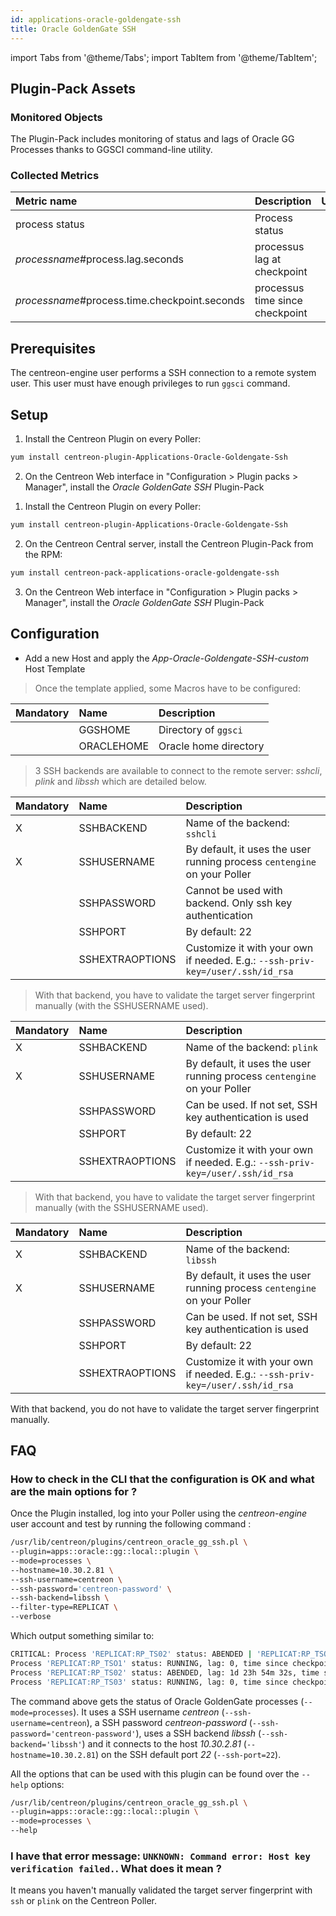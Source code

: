 ```yaml
---
id: applications-oracle-goldengate-ssh
title: Oracle GoldenGate SSH
---
```

import Tabs from '@theme/Tabs';
import TabItem from '@theme/TabItem';


## Plugin-Pack Assets

### Monitored Objects

The Plugin-Pack includes monitoring of status and lags of Oracle GG Processes thanks to GGSCI command-line utility.

### Collected Metrics

<Tabs groupId="operating-systems">
<TabItem value="Processes" label="Processes">

| Metric name                                   | Description                     | Unit |
| :-------------------------------------------- | :------------------------------ | :--- |
| process status                                | Process status                  |      |
| *processname*#process.lag.seconds             | processus lag at checkpoint     |      |
| *processname*#process.time.checkpoint.seconds | processus time since checkpoint |      |

</TabItem>
</Tabs>

## Prerequisites

The centreon-engine user performs a SSH connection to a remote system user. This user must have enough privileges to run ```ggsci``` command.

## Setup

<Tabs groupId="licence-systems">
<TabItem value="Online IMP Licence & IT100 Editions" label="Online IMP Licence & IT100 Editions">

1. Install the Centreon Plugin on every Poller:

```bash
yum install centreon-plugin-Applications-Oracle-Goldengate-Ssh
```

2. On the Centreon Web interface in "Configuration > Plugin packs > Manager", install the *Oracle GoldenGate SSH* Plugin-Pack

</TabItem>
<TabItem value="Offline IMP License" label="Offline IMP License">

1. Install the Centreon Plugin on every Poller:

```bash
yum install centreon-plugin-Applications-Oracle-Goldengate-Ssh
```

2. On the Centreon Central server, install the Centreon Plugin-Pack from the RPM:

```bash
yum install centreon-pack-applications-oracle-goldengate-ssh
```

3. On the Centreon Web interface in "Configuration > Plugin packs > Manager", install the *Oracle GoldenGate SSH* Plugin-Pack

</TabItem>
</Tabs>

## Configuration

* Add a new Host and apply the *App-Oracle-Goldengate-SSH-custom* Host Template

> Once the template applied, some Macros have to be configured:

| Mandatory | Name       | Description              |
| :-------- | :--------- | :----------------------- |
|           | GGSHOME    | Directory of ```ggsci``` |
|           | ORACLEHOME | Oracle home directory    |

> 3 SSH backends are available to connect to the remote server: *sshcli*, *plink* and *libssh* which are detailed below.

<Tabs groupId="operating-systems">
<TabItem value="sshcli backend" label="sshcli backend">

| Mandatory | Name            | Description                                                                        |
| :-------- | :-------------- | :--------------------------------------------------------------------------------- |
| X         | SSHBACKEND      | Name of the backend: ```sshcli```                                                  |
| X         | SSHUSERNAME     | By default, it uses the user running process ```centengine``` on your Poller       |
|           | SSHPASSWORD     | Cannot be used with backend. Only ssh key authentication                           |
|           | SSHPORT         | By default: 22                                                                     |
|           | SSHEXTRAOPTIONS | Customize it with your own if needed. E.g.: ```--ssh-priv-key=/user/.ssh/id_rsa``` |

> With that backend, you have to validate the target server fingerprint manually (with the SSHUSERNAME used).

</TabItem>
<TabItem value="plink backend" label="plink backend">

| Mandatory | Name            | Description                                                                        |
| :-------- | :-------------- | :--------------------------------------------------------------------------------- |
| X         | SSHBACKEND      | Name of the backend: ```plink```                                                   |
| X         | SSHUSERNAME     | By default, it uses the user running process ```centengine``` on your Poller       |
|           | SSHPASSWORD     | Can be used. If not set, SSH key authentication is used                            |
|           | SSHPORT         | By default: 22                                                                     |
|           | SSHEXTRAOPTIONS | Customize it with your own if needed. E.g.: ```--ssh-priv-key=/user/.ssh/id_rsa``` |

> With that backend, you have to validate the target server fingerprint manually (with the SSHUSERNAME used).

</TabItem>
<TabItem value="libssh backend (default)" label="libssh backend (default)">

| Mandatory | Name            | Description                                                                        |
| :-------- | :-------------- | :--------------------------------------------------------------------------------- |
| X         | SSHBACKEND      | Name of the backend: ```libssh```                                                  |
| X         | SSHUSERNAME     | By default, it uses the user running process ```centengine``` on your Poller       |
|           | SSHPASSWORD     | Can be used. If not set, SSH key authentication is used                            |
|           | SSHPORT         | By default: 22                                                                     |
|           | SSHEXTRAOPTIONS | Customize it with your own if needed. E.g.: ```--ssh-priv-key=/user/.ssh/id_rsa``` |

With that backend, you do not have to validate the target server fingerprint manually.

</TabItem>
</Tabs>

## FAQ

### How to check in the CLI that the configuration is OK and what are the main options for ?

Once the Plugin installed, log into your Poller using the *centreon-engine* user account and test by running the following command :

```bash
/usr/lib/centreon/plugins/centreon_oracle_gg_ssh.pl \
--plugin=apps::oracle::gg::local::plugin \
--mode=processes \
--hostname=10.30.2.81 \
--ssh-username=centreon \
--ssh-password='centreon-password' \
--ssh-backend=libssh \
--filter-type=REPLICAT \
--verbose
```

Which output something similar to:

```bash
CRITICAL: Process 'REPLICAT:RP_TS02' status: ABENDED | 'REPLICAT:RP_TSO1#process.lag.seconds'=0s;;;0; 'REPLICAT:RP_TSO1#process.time.checkpoint.seconds'=4s;;;0; 'REPLICAT:RP_TS02#process.lag.seconds'=172472s;;;0; 'REPLICAT:RP_TS02#process.time.checkpoint.seconds'=1462s;;;0; 'REPLICAT:RP_TS03#process.lag.seconds'=0s;;;0; 'REPLICAT:RP_TS03#process.time.checkpoint.seconds'=4s;;;0;
Process 'REPLICAT:RP_TSO1' status: RUNNING, lag: 0, time since checkpoint: 4s
Process 'REPLICAT:RP_TS02' status: ABENDED, lag: 1d 23h 54m 32s, time since checkpoint: 24m 22s
Process 'REPLICAT:RP_TS03' status: RUNNING, lag: 0, time since checkpoint: 4s
```

The command above gets the status of Oracle GoldenGate processes (```--mode=processes```).
It uses a SSH username _centreon_ (```--ssh-username=centreon```), a SSH password _centreon-password_ (```--ssh-password='centreon-password'```),
uses a SSH backend _libssh_ (```--ssh-backend='libssh'```) and it connects to the host _10.30.2.81_ (```--hostname=10.30.2.81```)
on the SSH default port _22_ (```--ssh-port=22```).

All the options that can be used with this plugin can be found over the ```--help``` options:

```bash
/usr/lib/centreon/plugins/centreon_oracle_gg_ssh.pl \
--plugin=apps::oracle::gg::local::plugin \
--mode=processes \
--help
```

### I have that error message: ```UNKNOWN: Command error: Host key verification failed.```. What does it mean ?

It means you haven't manually validated the target server fingerprint with ```ssh``` or ```plink``` on the Centreon Poller.
